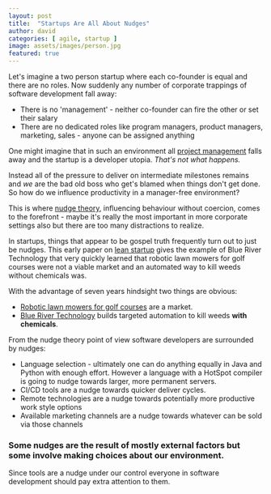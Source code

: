 ```yaml
---
layout: post
title:  "Startups Are All About Nudges"
author: david
categories: [ agile, startup ]
image: assets/images/person.jpg
featured: true
---
```

Let's imagine a two person startup where each co-founder is equal and there are no roles. Now suddenly
any number of corporate trappings of software development fall away:
* There is no 'management' - neither co-founder can fire the other or set their salary
* There are no dedicated roles like program managers, product managers, marketing, sales - anyone can be
assigned anything

One might imagine that in such an environment all [project management](https://techbeacon.com/app-dev-testing/project-management-surefire-way-kill-your-software-product)
falls away and the startup is a developer utopia. *That's not what happens.*

Instead all of the pressure to deliver on intermediate milestones remains and *we* are the bad old boss who get's blamed when things don't get done.
So how do we influence productivity in a manager-free environment?

This is where [nudge theory](https://en.wikipedia.org/wiki/Nudge_theory), influencing behaviour without coercion,
comes to the forefront - maybe it's really the most important in more corporate settings also but there are
too many distractions to realize.

In startups, things that appear to be gospel truth frequently turn out to just be nudges.
This early paper on [lean startup](https://hbr.org/2013/05/why-the-lean-start-up-changes-everything)
gives the example of Blue River Technology that very quickly learned that robotic lawn mowers for golf courses
were not a viable market and an automated way to kill weeds without chemicals was.

With the advantage of seven years hindsight two things are obvious:
* [Robotic lawn mowers for golf courses](https://www.husqvarna.com/us/lawn-and-garden/professional/professional-robotic-mowers/automower-for-golf-courses)
are a market.
* [Blue River Technology](http://smartmachines.bluerivertechnology.com) builds targeted automation to kill weeds
**with chemicals**.

From the nudge theory point of view software developers are surrounded by nudges:
* Language selection - ultimately one can do anything equally in Java and Python with enough effort. However a
language with a HotSpot compiler is going to nudge towards larger, more permanent servers.
* CI/CD tools are a nudge towards quicker deliver cycles.
* Remote technologies are a nudge towards potentially more productive work style options
* Available marketing channels are a nudge towards whatever can be sold via those channels

### Some nudges are the result of mostly external factors but some involve making choices about our environment.

Since tools are a nudge under our control everyone in software development should pay extra attention to them.
